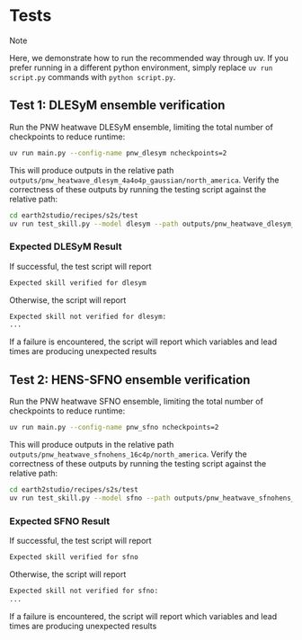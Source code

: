# Tests

> [!Note]
> Here, we demonstrate how to run the recommended way through uv.
If you prefer running in a different python environment, simply
replace `uv run script.py` commands with `python script.py`.

## Test 1: DLESyM ensemble verification

Run the PNW heatwave DLESyM ensemble, limiting the total number of checkpoints to reduce
runtime:

```bash
uv run main.py --config-name pnw_dlesym ncheckpoints=2
```

This will produce outputs in the relative path `outputs/pnw_heatwave_dlesym_4a4o4p_gaussian/north_america`.
Verify the correctness of these outputs by running the testing script against the relative
path:

```bash
cd earth2studio/recipes/s2s/test
uv run test_skill.py --model dlesym --path outputs/pnw_heatwave_dlesym_4a4o4p_gaussian/north_america/forecast.zarr
```

### Expected DLESyM Result

If successful, the test script will report

```bash
Expected skill verified for dlesym
```

Otherwise, the script will report

```bash
Expected skill not verified for dlesym:
...
```

If a failure is encountered, the script will report which variables and lead times are
producing unexpected results

## Test 2: HENS-SFNO ensemble verification

Run the PNW heatwave SFNO ensemble, limiting the total number of checkpoints to reduce
runtime:

```bash
uv run main.py --config-name pnw_sfno ncheckpoints=2
```

This will produce outputs in the relative path `outputs/pnw_heatwave_sfnohens_16c4p/north_america`.
Verify the correctness of these outputs by running the testing script against the relative
path:

```bash
cd earth2studio/recipes/s2s/test
uv run test_skill.py --model sfno --path outputs/pnw_heatwave_sfnohens_16c4p/north_america/forecast.zarr
```

### Expected SFNO Result

If successful, the test script will report

```bash
Expected skill verified for sfno
```

Otherwise, the script will report

```bash
Expected skill not verified for sfno:
...
```

If a failure is encountered, the script will report which variables and lead times are producing
unexpected results

